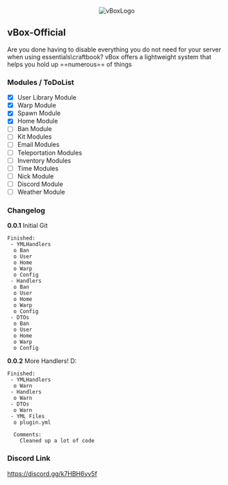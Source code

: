 <span style="display:block;text-align:center">![vBoxLogo](https://i.imgur.com/dHYdeMk.png)</span>
## vBox-Official
Are you done having to disable everything you do not need for your server when using essentials\craftbook?
vBox offers a lightweight system that helps you hold up ==numerous== of things

### Modules / ToDoList
- [x] User Library Module
- [x] Warp Module
- [x] Spawn Module
- [x] Home Module
- [ ] Ban Module
- [ ] Kit Modules
- [ ] Email Modules
- [ ] Teleportation Modules
- [ ] Inventory Modules
- [ ] Time Modules
- [ ] Nick Module
- [ ] Discord Module
- [ ] Weather Module

### Changelog
 **0.0.1** Initial Git
 ```
 Finished:
  - YMLHandlers
   o Ban
   o User
   o Home
   o Warp
   o Config
  - Handlers
   o Ban
   o User
   o Home
   o Warp
   o Config
  - DTOs
   o Ban
   o User
   o Home
   o Warp
   o Config
```
**0.0.2** More Handlers! D:
```
Finished:
 - YMLHandlers
  o Warn
 - Handlers
  o Warn
 - DTOs
  o Warn
 - YML Files
  o plugin.yml

  Comments:
    Cleaned up a lot of code 
```

### Discord Link
https://discord.gg/k7HBH6yv5f

